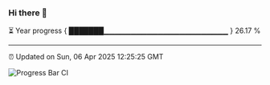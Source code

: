 ### Hi there 👋

⏳ Year progress { ███████▁▁▁▁▁▁▁▁▁▁▁▁▁▁▁▁▁▁▁▁▁▁▁ } 26.17 %

---

⏰ Updated on Sun, 06 Apr 2025 12:25:25 GMT

![Progress Bar CI](https://github.com/liununu/liununu/workflows/Progress%20Bar%20CI/badge.svg)
